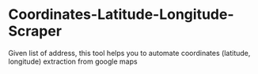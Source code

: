 # Coordinates-Latitude-Longitude-Scraper
Given list of address, this tool helps you to automate coordinates (latitude, longitude) extraction from google maps

